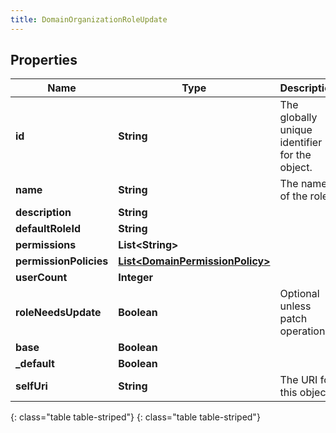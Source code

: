 ```yaml
---
title: DomainOrganizationRoleUpdate
---
```


## Properties

| Name | Type | Description | Notes |
| ------------ | ------------- | ------------- | ------------- |
| **id** | **String** | The globally unique identifier for the object. |  [optional] |
| **name** | **String** | The name of the role |  |
| **description** | **String** |  |  [optional] |
| **defaultRoleId** | **String** |  |  [optional] |
| **permissions** | **List&lt;String&gt;** |  |  [optional] |
| **permissionPolicies** | [**List&lt;DomainPermissionPolicy&gt;**](DomainPermissionPolicy.html) |  |  [optional] |
| **userCount** | **Integer** |  |  [optional] |
| **roleNeedsUpdate** | **Boolean** | Optional unless patch operation. |  [optional] |
| **base** | **Boolean** |  |  [optional] |
| **_default** | **Boolean** |  |  [optional] |
| **selfUri** | **String** | The URI for this object |  [optional] |
{: class="table table-striped"}
{: class="table table-striped"}



